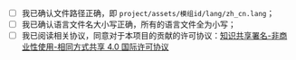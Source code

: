 - [ ] 我已确认文件路径正确，即 `project/assets/模组id/lang/zh_cn.lang`；
- [ ] 我已确认语言文件名大小写正确，所有的语言文件全为小写；
- [ ] 我已阅读相关协议，同意对于本项目的贡献的许可协议：[知识共享署名-非商业性使用-相同方式共享 4.0 国际许可协议](https://github.com/CFPAOrg/Minecraft-Mod-Language-Package/blob/1.10.2/LICENSE)
